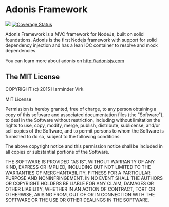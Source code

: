 # Adonis Framework

![](https://img.shields.io/travis/adonisjs/adonis-framework.svg)
[![Coverage Status](https://coveralls.io/repos/adonisjs/adonis-framework/badge.svg?branch=master&service=github)](https://coveralls.io/github/adonisjs/adonis-framework?branch=master)

Adonis Framework is a MVC framework for NodeJs, built on solid foundations. Adonis is the first Nodejs framework with support for solid dependency injection and has a lean IOC container to resolve and mock dependencies.

You can learn more about adonis on http://adonisjs.com

## The MIT License

COPYRIGHT (c) 2015 Harminder Virk

MIT License

Permission is hereby granted, free of charge, to any person obtaining
a copy of this software and associated documentation files (the
"Software"), to deal in the Software without restriction, including
without limitation the rights to use, copy, modify, merge, publish,
distribute, sublicense, and/or sell copies of the Software, and to
permit persons to whom the Software is furnished to do so, subject to
the following conditions:

The above copyright notice and this permission notice shall be
included in all copies or substantial portions of the Software.

THE SOFTWARE IS PROVIDED "AS IS", WITHOUT WARRANTY OF ANY KIND,
EXPRESS OR IMPLIED, INCLUDING BUT NOT LIMITED TO THE WARRANTIES OF
MERCHANTABILITY, FITNESS FOR A PARTICULAR PURPOSE AND
NONINFRINGEMENT. IN NO EVENT SHALL THE AUTHORS OR COPYRIGHT HOLDERS BE
LIABLE FOR ANY CLAIM, DAMAGES OR OTHER LIABILITY, WHETHER IN AN ACTION
OF CONTRACT, TORT OR OTHERWISE, ARISING FROM, OUT OF OR IN CONNECTION
WITH THE SOFTWARE OR THE USE OR OTHER DEALINGS IN THE SOFTWARE.
